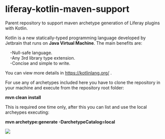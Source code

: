# liferay-kotlin-maven-support
Parent repository to support maven archetype generation of Liferay plugins with Kotlin.

Kotlin is a new statically-typed programming language developed by Jetbrain that runs on <b>Java Virtual Machine</b>. The main benefits are:

  &nbsp;&nbsp;&nbsp;&nbsp;-Null-safe language.<br>
  &nbsp;&nbsp;&nbsp;&nbsp;-Any 3rd library type extension.<br>
  &nbsp;&nbsp;&nbsp;&nbsp;-Concise and simple to write.
  
You can view more details in https://kotlinlang.org/ .

For use any of archetypes included here you have to clone the repository in your machine and execute from the repository root folder:

<b>mvn clean install</b>

This is required one time only, after this you can list and use the local archeypes executing:

<b>mvn archetype:generate -DarchetypeCatalog=local</b>


[![](https://jitpack.io/v/atrujillofalcon/liferay-kotlin-maven-support.svg)](https://jitpack.io/#atrujillofalcon/liferay-kotlin-maven-support)
